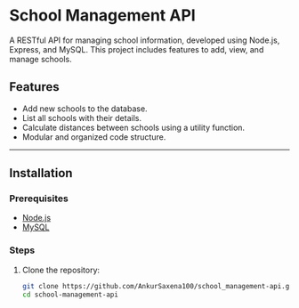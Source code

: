 # School Management API

A RESTful API for managing school information, developed using Node.js, Express, and MySQL. This project includes features to add, view, and manage schools.

## Features
- Add new schools to the database.
- List all schools with their details.
- Calculate distances between schools using a utility function.
- Modular and organized code structure.

---

## Installation

### Prerequisites
- [Node.js](https://nodejs.org/en/download/)
- [MySQL](https://dev.mysql.com/downloads/mysql/)

### Steps
1. Clone the repository:
   ```bash
   git clone https://github.com/AnkurSaxena100/school_management-api.git
   cd school-management-api
